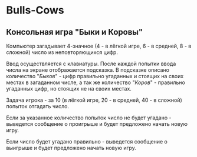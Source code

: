 # Bulls-Cows

## Консольная игра "Быки и Коровы"

Компьютер загадывает 4-значное (4 - в лёгкой игре, 6 - в средней, 8 - в сложной) число из неповторяющихся цифр.

Ввод осуществляется с клавиатуры. После каждой попытки ввода числа на экране отображается подсказка. В подсказке описано количество "_Быков_" - цифр правильно угаданных и стоящих на своих местах в загаданном числе, а так же количество "_Коров_" - правильно угаданных цифр, но стоящих не на своих местах.

Задача игрока - за 10 (в лёгкой игре, 20 - в средней, 40 - в сложной) попыток отгадать число.

Если за указанное количество попыток число не будет угадано - выведется сообщение о проигрыше и будет предложено начать новую игру.

Если число будет угадано правильно - выведется сообщение о выигрыше и будет предложено начать новую игру.
